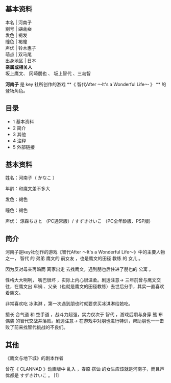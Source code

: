 **基本资料**  
---  
本名  |  河南子   
别号  |  ~~湖北女~~  
发色  |  褐发   
瞳色  |  褐瞳   
声优  |  铃木惠子   
萌点  |  双马尾   
出身地区  |  日本   
**亲属或相关人**  
坂上鹰文、  冈崎朋也  、  坂上智代  、三岛智  
  
**河南子** 是  key  社所创作的游戏 **《 智代After ～It's a Wonderful Life～  》 ** 的登场角色。

##  目录

  * 1  基本资料 
  * 2  简介 
  * 3  其他 
  * 4  注释 
  * 5  外部链接 

##  基本资料

姓名：河南子（  かなこ  ）

年龄：和鹰文差不多大

发色：褐色

瞳色：褐色

声优：  涼森ちさと  （PC通常版）/  すずきけいこ  （PC全年龄版、PSP版)

##  简介

河南子是key社创作的游戏《智代After ～It's a Wonderful Life～》中的主要人物之一，  智代  的  弟弟  鹰文的  前女友
，也是鹰文的田径  教练  的  女儿  。

因为反对母亲再婚而  离家出走  去找鹰文，遇到朋也后住进了朋也的  公寓  。

性格大大咧咧，  嘴巴很坏  ，实际上内心很温柔。剧透注意→  三年前曾与鹰文交往，在鹰文出  车祸
、父亲（也就是鹰文的田径教练）去世后分手，其实一直喜欢着鹰文。

非常喜欢吃  冰淇淋  ，第一次遇到朋也时就要求买冰淇淋给她吃。

擅长  合气道  和  空手道  ，战斗力超强，实力仅次于  智代  ，游戏后期与身穿  熊  布偶装  的智代交战并落败。剧透注意→
在游戏中对朋也进行特训，帮助朋也一一击败了前来找智代挑战的不良们。

##  其他

《鹰文与地下城》的剧本作者

曾在《  CLANNAD  》动画版中  乱入  ，春原  搭讪  的女生应该就是河南子，而且声优都是  すずきけいこ  。  [1]

  